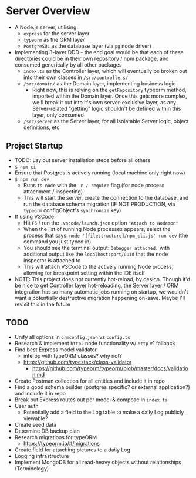 # Server Overview

* A Node.js server, utilising:
  * `express` for the server layer
  * `typeorm` as the ORM layer
  * `PostgreSQL` as the database layer (via `pg` node driver)
* Implementing 3-layer DDD - the end goal would be that each of these directories could be in their own repository / npm package, and consumed generically by all other packages
  * `index.ts` as the Controller layer, which will eventually be broken out into their own classes in `/src/controllers/`
  * `/src/domain/` as the Domain layer, implementing business logic
    * Right now, this is relying on the `getRepository` typeorm method, imported within the Domain layer. Once this gets more complex, we'll break it out into it's own server-exclusive layer, as any Server-related "getting" logic shouldn't be defined within this layer, only consumed
  * `/src/server` as the Server layer, for all isolatable Server logic, object definitions, etc

## Project Startup

* TODO: Lay out server installation steps before all others
* `$ npm ci`
* Ensure that Postgres is actively running (local machine only right now)
* `$ npm run dev`
  * Runs `ts-node` with the `-r / require` flag (for node process attachment / inspecting)
  * This will start the server, create the connection to the database, and run the database schema migration (IF NOT PRODUCTION, via `typeorm` configObject's `synchronize` key)
* If using VSCode:
  * Hit `F5` / run the `.vscode/launch.json` option `"Attach to Nodemon"`
  * When the list of running Node processes appears, select the process that says: `node '[filestructure]/npm_cli.js' run dev` (the command you just typed in)
  * You should see the terminal output: `Debugger attached.` with additional output like the `localhost:port/uuid` that the node inspector is attached to
  * This will attach VSCode to the actively running Node process, allowing for breakpoint setting within the IDE itself
* NOTE: This project does not currently hot-reload, by design. Though it'd be nice to get Controller layer hot-reloading, the Server layer / ORM integration has so many automatic jobs running on startup, we wouldn't want a potentially destructive migration happening on-save. Maybe I'll revisit this in the future

## TODO

* Unify all options in `ormconfig.json` vs `config.ts`
* Research & implement `http2` node functionality w/ `http` v1 fallback
* Find best Express model validator
  * interop with typeORM classes? why not?
  * <https://github.com/typestack/class-validator>
    * <https://github.com/typeorm/typeorm/blob/master/docs/validation.md>
* Create Postman collection for all entities and include it in repo
* Find a good schema builder (postgres specific? or external application?) and include it in repo
* Break out Express routes out per model & compose in `index.ts`
* User auth
  * Potentially add a field to the Log table to make a daily Log publicly viewable?
* Create seed data
* Determine DB backup plan
* Research migrations for typeORM
  * <https://typeorm.io/#/migrations>
* Create field for attaching pictures to a daily Log
* Logging infrastructure
* Implement MongoDB for all read-heavy objects without relationships (Terminology)
